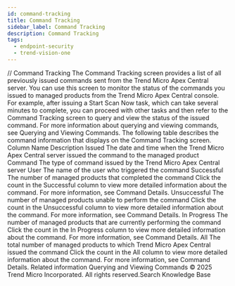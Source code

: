 ```yaml
---
id: command-tracking
title: Command Tracking
sidebar_label: Command Tracking
description: Command Tracking
tags:
  - endpoint-security
  - trend-vision-one
---
```


/*<![CDATA[*/ $('#title').html($('meta[name=map-description]').attr('content')); /*]]>*/ Command Tracking The Command Tracking screen provides a list of all previously issued commands sent from the Trend Micro Apex Central server. You can use this screen to monitor the status of the commands you issued to managed products from the Trend Micro Apex Central console. For example, after issuing a Start Scan Now task, which can take several minutes to complete, you can proceed with other tasks and then refer to the Command Tracking screen to query and view the status of the issued command. For more information about querying and viewing commands, see Querying and Viewing Commands. The following table describes the command information that displays on the Command Tracking screen. Column Name Description Issued The date and time when the Trend Micro Apex Central server issued the command to the managed product Command The type of command issued by the Trend Micro Apex Central server User The name of the user who triggered the command Successful The number of managed products that completed the command Click the count in the Successful column to view more detailed information about the command. For more information, see Command Details. Unsuccessful The number of managed products unable to perform the command Click the count in the Unsuccessful column to view more detailed information about the command. For more information, see Command Details. In Progress The number of managed products that are currently performing the command Click the count in the In Progress column to view more detailed information about the command. For more information, see Command Details. All The total number of managed products to which Trend Micro Apex Central issued the command Click the count in the All column to view more detailed information about the command. For more information, see Command Details. Related information Querying and Viewing Commands © 2025 Trend Micro Incorporated. All rights reserved.Search Knowledge Base